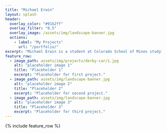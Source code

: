 ```yaml
---
title: "Michael Erwin"
layout: splash
header:
  overlay_color: "#91b2ff"
  overlay_filter: "0.5"
  overlay_image: /assets/img/landscape-banner.jpg
  actions:
    - label: "My Projects"
      url: "/portfolio/"
excerpt: "Michael Erwin is a student at Colorado School of Mines studying Mechanical Engineering with a focus in Manufacturing. He also enjoys working on personal technical projects."
feature_row:
  - image_path: assets/img/projects/derby-car/1.jpg
    alt: "placeholder image 1"
    title: "Placeholder 1"
    excerpt: "Placeholder for first project."
  - image_path: assets/img/landscape-banner.jpg
    alt: "placeholder image 2"
    title: "Placeholder 2"
    excerpt: "Placeholder for second project."
  - image_path: assets/img/landscape-banner.jpg
    alt: "placeholder image 3"
    title: "Placeholder 3"
    excerpt: "Placeholder for third project."
---
```


{% include feature_row %}

